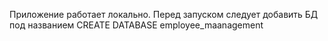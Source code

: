 Приложение работает локально.
Перед запуском следует добавить БД под названием CREATE DATABASE employee_maanagement

